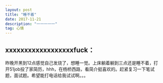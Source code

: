 ```yaml
---
layout: post
title: "睡不着"
date: 2017-11-21 
description: "一一一一一"
tag: 心情
---   
```


 

## xxxxxxxxxxxxxxxxxxfuck：
昨晚开黑到12点感觉自己发烧了，想睡一觉。上床躺着躺到三点还是睡不着，打开51job投了家简历，hhh，在杨桥西路，看简介挺喜欢的。赶紧复习一下笔试题，面试题。希望能打电话给我试试啊。。。